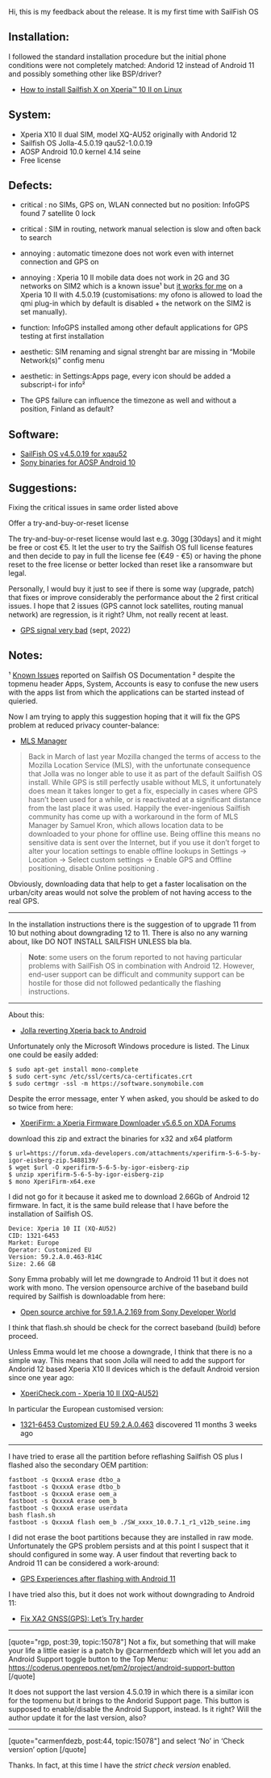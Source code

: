 Hi, this is my feedback about the release. It is my first time with SailFish OS

## Installation:

I followed the standard installation procedure but the initial phone conditions were not completely matched: Andorid 12 instead of Android 11 and possibly something other like BSP/driver?

* [How to install Sailfish X on Xperia™ 10 II on Linux](https://jolla.com/how-to-install-sailfish-x-on-xperia-10-ii-on-linux/)

## System:

* Xperia X10 II dual SIM, model XQ-AU52 originally with Andorid 12
* Sailfish OS Jolla-4.5.0.19 qau52-1.0.0.19
* AOSP Android 10.0 kernel 4.14 seine
* Free license

## Defects:

* critical : no SIMs, GPS on, WLAN connected but no position: InfoGPS found 7 satellite 0 lock

* critical : SIM in routing, network manual selection is slow and often back to search

* annoying : automatic timezone does not work even with internet connection and GPS on

* annoying : Xperia 10 II mobile data does not work in 2G and 3G networks on SIM2 which is a known issue¹ but [it works for me](https://forum.sailfishos.org/t/release-notes-struven-ketju-4-5-0-19/15078/38) on a Xperia 10 II with 4.5.0.19 (customisations: my ofono is allowed to load the qmi plug-in which by default is disabled + the network on the SIM2 is set manually).

* function: InfoGPS installed among other default applications for GPS testing at first installation

* aesthetic: SIM renaming and signal strenght bar are missing in “Mobile Network(s)” config menu

* aesthetic: in Settings:Apps page, every icon should be added a subscript-i for info²

* The GPS failure can influence the timezone as well and without a position, Finland as default?

## Software:

* [SailFish OS v4.5.0.19 for xqau52](https://d2lokee10frdc2.cloudfront.net/images/4.5.0.19/Sailfish_OS-Jolla-4.5.0.19-xqau52-1.0.0.19.zip)
* [Sony binaries for AOSP Android 10](https://developer.sony.com/file/download/software-binaries-for-aosp-android-10-0-kernel-4-14-seine)

## Suggestions:

Fixing the critical issues in same order listed above

Offer a try-and-buy-or-reset license

The try-and-buy-or-reset license would last e.g. 30gg [30days] and it might be free or cost €5. It let the user to try the Sailfish OS full license features and then decide to pay in full the license fee (€49 - €5) or having the phone reset to the free license or better locked than reset like a ransomware but legal.

Personally, I would buy it just to see if there is some way (upgrade, patch) that fixes or improve considerably the performance about the 2 first critical issues. I hope that 2 issues (GPS cannot lock satellites, routing manual network) are regression, is it right? Uhm, not really recent at least.

 * [GPS signal very bad](https://forum.sailfishos.org/t/gps-signal-very-bad/13026) (sept, 2022)

## Notes:

¹ [Known Issues](https://docs.sailfishos.org/Support/Releases/Known_Issues/) reported on Sailfish OS Documentation
² despite the topmenu header Apps, System, Accounts is easy to confuse the new users with the apps list from which the applications can be started instead of quieried.

Now I am trying to apply this suggestion hoping that it will fix the GPS problem at reduced privacy counter-balance:

* [MLS Manager](https://forum.sailfishos.org/t/sailfish-community-news-25th-february-sdk-openssl/5179/1)

> Back in March of last year Mozilla changed the terms of access to the Mozilla Location Service (MLS), with the unfortunate consequence that Jolla was no longer able to use it as part of the default Sailfish OS install. While GPS is still perfectly usable without MLS, it unfortunately does mean it takes longer to get a fix, especially in cases where GPS hasn’t been used for a while, or is reactivated at a significant distance from the last place it was used. Happily the ever-ingenious Sailfish community has come up with a workaround in the form of MLS Manager by Samuel Kron, which allows location data to be downloaded to your phone for offline use. Being offline this means no sensitive data is sent over the Internet, but if you use it don’t forget to alter your location settings to enable offline lookups in Settings -> Location -> Select custom settings -> Enable GPS and Offline positioning, disable Online positioning .

Obviously, downloading data that help to get a faster localisation on the urban/city areas would not solve the problem of not having access to the real GPS.

---

In the installation instructions there is the suggestion of to upgrade 11 from 10 but nothing about downgrading 12 to 11. There is also no any warning about, like DO NOT INSTALL SAILFISH UNLESS bla bla.

> __Note__: some users on the forum reported to not having particular problems with SailFish OS in combination with Android 12. However, end-user support can be difficult and community support can be hostile for those did not followed pedantically the flashing instructions. 

---

About this:

* [Jolla reverting Xperia back to Android](https://docs.sailfishos.org/Support/Help_Articles/Managing_Sailfish_OS/Reinstalling_Sailfish_OS/#reverting-xperia-back-to-android-os)

Unfortunately only the Microsoft Windows procedure is listed. The Linux one could be easily added:

```
$ sudo apt-get install mono-complete
$ sudo cert-sync /etc/ssl/certs/ca-certificates.crt
$ sudo certmgr -ssl -m https://software.sonymobile.com
```

Despite the error message, enter Y when asked, you should be asked to do so twice from here:

 * [XperiFirm: a Xperia Firmware Downloader v5.6.5 on XDA Forums](https://forum.xda-developers.com/t/tool-xperifirm-xperia-firmware-downloader-v5-6-5.2834142/)

download this zip and extract the binaries for x32 and x64 platform

```
$ url=https://forum.xda-developers.com/attachments/xperifirm-5-6-5-by-igor-eisberg-zip.5488139/
$ wget $url -O xperifirm-5-6-5-by-igor-eisberg-zip
$ unzip xperifirm-5-6-5-by-igor-eisberg-zip
$ mono XperiFirm-x64.exe
```

I did not go for it because it asked me to download 2.66Gb of Android 12 firmware. In fact, it is the same build release that I have before the installation of Sailfish OS.

```
Device: Xperia 10 II (XQ-AU52)
CID: 1321-6453
Market: Europe
Operator: Customized EU
Version: 59.2.A.0.463-R14C
Size: 2.66 GB
```

Sony Emma probably will let me downgrade to Android 11 but it does not work with mono. The version opensource archive of the baseband build required by Sailfish is downloadable from here:

* [Open source archive for 59.1.A.2.169 from Sony Developer World](https://developer.sony.com/file/download/open-source-archive-for-59-1-a-2-169/)

I think that flash.sh should be check for the correct baseband (build) before proceed.

Unless Emma would let me choose a downgrade, I think that there is no a simple way. This means that soon Jolla will need to add the support for Andorid 12 based Xperia X10 II devices which is the default Android version since one year ago:

* [XperiCheck.com - Xperia 10 II (XQ-AU52)](https://xpericheck.com/XQ-AU52)

In particular the European customised version:

* [1321-6453 Customized EU 59.2.A.0.463](https://xpericheck.com/XQ-AU52/1321-6453) discovered 11 months 3 weeks ago

---

I have tried to erase all the partition before reflashing Sailfish OS plus I flashed also the secondary OEM partition:

```
fastboot -s QxxxxA erase dtbo_a
fastboot -s QxxxxA erase dtbo_b
fastboot -s QxxxxA erase oem_a
fastboot -s QxxxxA erase oem_b
fastboot -s QxxxxA erase userdata
bash flash.sh
fastboot -s QxxxxA flash oem_b ./SW_xxxx_10.0.7.1_r1_v12b_seine.img
```

I did not erase the boot partitions because they are installed in raw mode. Unfortunately the GPS problem persists and at this point I suspect that it should configured in some way. A user findout that reverting back to Android 11 can be considered a work-around:

* [GPS Experiences after flashing with Android 11](https://forum.sailfishos.org/t/gps-experiences-after-flashing-with-android-11/11079/1)

I have tried also this, but it does not work without downgrading to Android 11:

* [Fix XA2 GNSS(GPS): Let’s Try harder](https://forum.sailfishos.org/t/how-to-hardware-fix-xa2-gnss-gps-lets-try-harder/11875/54)

---

[quote="rgp, post:39, topic:15078"]
Not a fix, but something that will make your life a little easier is a patch by @carmenfdezb which will let you add an Android Support toggle button to the Top Menu:
[https://coderus.openrepos.net/pm2/project/android-support-button ](https://coderus.openrepos.net/pm2/project/android-support-button)
[/quote]

It does not support the last version 4.5.0.19 in which there is a similar icon for the topmenu but it brings to the Andorid Support page. This button is supposed to enable/disable the Android Support, instead. Is it right? Will the author update it for the last version, also?

---

[quote="carmenfdezb, post:44, topic:15078"]
and select ‘No’ in ‘Check version’ option
[/quote]

Thanks. In fact, at this time I have the *strict check version* enabled.

